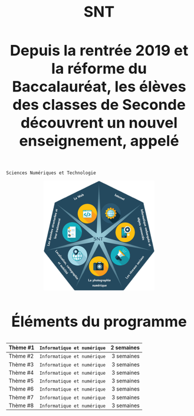 

<h1 align="center" style="font-size:40px"> SNT </h1> 
<h4 align="center" style="font-size:40px"> Depuis la rentrée 2019 et la réforme du Baccalauréat, les élèves des classes de Seconde découvrent un nouvel enseignement, appelé   </h4> 

 `Sciences Numériques et Technologie`        


<p align="center"> 
<img src="https://github.com/AlgoMaths/SNT/blob/main/SNT_logo.png" alt="SNT" width="300"> 
</p>

<h2 align="center" style="font-size:40px"> Éléments du programme </h2> 

| Thème #1 | `Informatique et numérique`| 2 semaines |
| ------------- |:-------------:| -----:|
| Thème #2 | `Informatique et numérique` | 3 semaines |
| Thème #3 | `Informatique et numérique` | 3 semaines |
| Thème #4 | `Informatique et numérique` | 3 semaines |
| Thème #5 | `Informatique et numérique` | 3 semaines |
| Thème #6 | `Informatique et numérique` | 3 semaines |
| Thème #7 | `Informatique et numérique` | 3 semaines |
| Thème #8 | `Informatique et numérique` | 3 semaines |     



